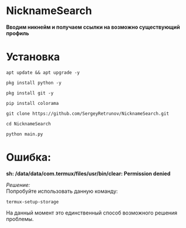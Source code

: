 # NicknameSearch
**Вводим никнейм и получаем ссылки на возможно существующий профиль**

# Установка

```
apt update && apt upgrade -y
```

```
pkg install python -y
```

```
pkg install git -y
```

```
pip install colorama
```

```
git clone https://github.com/SergeyRetrunov/NicknameSearch.git
```

```
cd NicknameSearch
```

```
python main.py
```

# Ошибка: 

**sh: /data/data/com.termux/files/usr/bin/clear: Permission denied**

*Решение:*  
Попробуйте использовать данную команду:
```
termux-setup-storage
```
На данный момент это единственный способ возможного решения проблемы.
